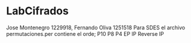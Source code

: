 # LabCifrados
Jose Montenegro 1229918, Fernando Oliva 1251518
Para SDES el archivo permutaciones.per contiene el orde; P10 P8 P4 EP IP Reverse IP

